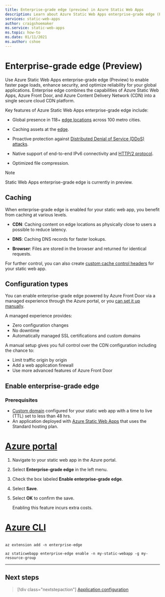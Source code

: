 ```yaml
---
title: Enterprise-grade edge (preview) in Azure Static Web Apps
description: Learn about Azure Static Web Apps enterprise-grade edge (Preview)
services: static-web-apps
author: craigshoemaker
ms.service: static-web-apps
ms.topic: how-to
ms.date: 01/11/2021
ms.author: cshoe
---
```


# Enterprise-grade edge (Preview)

Use Azure Static Web Apps enterprise-grade edge (Preview) to enable faster page loads, enhance security, and optimize reliability for your global applications. Enterprise edge combines the capabilities of Azure Static Web Apps, Azure Front Door, and Azure Content Delivery Network (CDN) into a single secure cloud CDN platform.

Key features of Azure Static Web Apps enterprise-grade edge include:

* Global presence in 118+ [edge locations](../frontdoor/edge-locations-by-region.md) across 100 metro cities.

* Caching assets at the [edge](../frontdoor/front-door-caching.md).

* Proactive protection against [Distributed Denial of Service (DDoS) attacks](../frontdoor/front-door-ddos.md).

* Native support of end-to-end IPv6 connectivity and [HTTP/2 protocol](../frontdoor/front-door-http2.md).

* Optimized file compression.

> [!NOTE]
> Static Web Apps enterprise-grade edge is currently in preview.

## Caching

When enterprise-grade edge is enabled for your static web app, you benefit from caching at various levels.

* **CDN**: Caching content on edge locations as physically close to users a possible to reduce latency.

* **DNS**: Caching DNS records for faster lookups.

* **Browser**: Files are stored in the browser and returned for identical requests.

For further control, you can also create [custom cache control headers](configuration.md) for your static web app.

## Configuration types

You can enable enterprise-grade edge powered by Azure Front Door via a managed experience through the Azure portal, or you [can set it up manually](front-door-manual.md).

A managed experience provides:

* Zero configuration changes
* No downtime
* Automatically managed SSL certifications and custom domains

A manual setup gives you full control over the CDN configuration including the chance to:

* Limit traffic origin by origin
* Add a web application firewall
* Use more advanced features of Azure Front Door

## Enable enterprise-grade edge

### Prerequisites

* [Custom domain](./custom-domain.md) configured for your static web app with a time to live (TTL) set to less than 48 hrs.
* An application deployed with [Azure Static Web Apps](./get-started-portal.md) that uses the Standard hosting plan.

# [Azure portal](#tab/azure-portal)

1. Navigate to your static web app in the Azure portal.

1. Select **Enterprise-grade edge** in the left menu.

1. Check the box labeled **Enable enterprise-grade edge**.

1. Select **Save**.

1. Select **OK** to confirm the save.

    Enabling this feature incurs extra costs.

# [Azure CLI](#tab/azure-cli)

```azurecli

az extension add -n enterprise-edge

az staticwebapp enterprise-edge enable -n my-static-webapp -g my-resource-group
```

---

## Next steps

> [!div class="nextstepaction"]
> [Application configuration](configuration.md)
